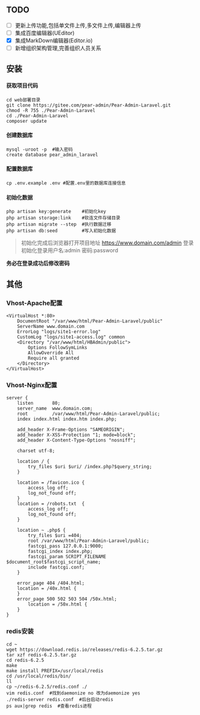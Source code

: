 ## TODO
- [ ] 更新上传功能,包括单文件上传,多文件上传,编辑器上传
- [ ] 集成百度编辑器(UEditor)
- [x] 集成MarkDown编辑器(Editor.io)
- [ ] 新增组织架构管理,完善组织人员关系

## 安装

#### 获取项目代码
```shell
cd web部署目录
git clone https://gitee.com/pear-admin/Pear-Admin-Laravel.git
chmod -R 755 ./Pear-Admin-Laravel
cd ./Pear-Admin-Laravel
composer update
```

#### 创建数据库
```shell
mysql -uroot -p  #输入密码
create database pear_admin_laravel
```

#### 配置数据库
```shell
cp .env.example .env #配置.env里的数据库连接信息
```

#### 初始化数据
```shell
php artisan key:generate    #初始化key
php artisan storage:link    #软连文件存储目录
php artisan migrate --step  #执行数据迁移
php artisan db:seed         #写入初始化数据
```

> 初始化完成后浏览器打开项目地址 https://www.domain.com/admin 登录
> 初始化登录用户名:admin 密码:password

**务必在登录成功后修改密码**

## 其他

### Vhost-Apache配置
```text
<VirtualHost *:80>
    DocumentRoot "/var/www/html/Pear-Admin-Laravel/public"
    ServerName www.domain.com
    ErrorLog "logs/site1-error.log"
    CustomLog "logs/site1-access.log" common
    <Directory "/var/www/html/HBAdmin/public">
        Options FollowSymLinks
        AllowOverride All
        Require all granted
    </Directory>
</VirtualHost>
```

### Vhost-Nginx配置
```text
server {
    listen       80;
    server_name  www.domain.com;
    root         /var/www/html/Pear-Admin-Laravel/public;
    index index.html index.htm index.php;

    add_header X-Frame-Options "SAMEORIGIN";
    add_header X-XSS-Protection "1; mode=block";
    add_header X-Content-Type-Options "nosniff";

    charset utf-8;

    location / {
        try_files $uri $uri/ /index.php?$query_string;
    }

    location = /favicon.ico { 
        access_log off; 
        log_not_found off; 
    }
    location = /robots.txt  { 
        access_log off; 
        log_not_found off; 
    }

    location ~ .php$ {
        try_files $uri =404;
        root /var/www/html/Pear-Admin-Laravel/public;
        fastcgi_pass 127.0.0.1:9000;
        fastcgi_index index.php;
        fastcgi_param SCRIPT_FILENAME $document_root$fastcgi_script_name;
        include fastcgi.conf;
    }
    
    error_page 404 /404.html;
    location = /40x.html {
    }
    error_page 500 502 503 504 /50x.html;
        location = /50x.html {
    }
}
```

### redis安装

```shell
cd ~
wget https://download.redis.io/releases/redis-6.2.5.tar.gz
tar xzf redis-6.2.5.tar.gz 
cd redis-6.2.5
make
make install PREFIX=/usr/local/redis
cd /usr/local/redis/bin/
ll
cp ~/redis-6.2.5/redis.conf ./
vim redis.conf  #找到daemonize no 改为daemonize yes
./redis-server redis.conf  #后台启动redis
ps aux|grep redis  #查看redis进程
```
